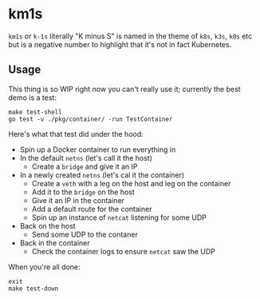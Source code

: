 # km1s

`km1s` or `k-1s` literally "K minus S" is named in the theme of `k8s`, `k3s`, `k0s` etc but is a negative number to highlight that it's not
in fact Kubernetes.

## Usage

This thing is so WIP right now you can't really use it; currently the best demo is a test:

```shell
make test-shell
go test -v ./pkg/container/ -run TestContainer
```

Here's what that test did under the hood:

- Spin up a Docker container to run everything in
- In the default `netns` (let's call it the host)
    - Create a `bridge` and give it an IP
- In a newly created `netns` (let's cal it the container)
    - Create a `veth` with a leg on the host and leg on the container
    - Add it to the `bridge` on the host
    - Give it an IP in the container
    - Add a default route for the container
    - Spin up an instance of `netcat` listening for some UDP
- Back on the host
    - Send some UDP to the contaner
- Back in the container
    - Check the container logs to ensure `netcat` saw the UDP

When you're all done:

```shell
exit
make test-down
```
